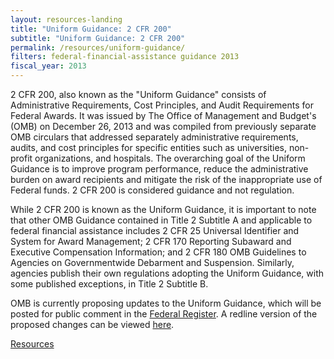 ```yaml
---
layout: resources-landing
title: "Uniform Guidance: 2 CFR 200"
subtitle: "Uniform Guidance: 2 CFR 200"
permalink: /resources/uniform-guidance/
filters: federal-financial-assistance guidance 2013
fiscal_year: 2013
---
```


2 CFR 200, also known as the "Uniform Guidance" consists of Administrative Requirements, Cost Principles, and Audit Requirements for Federal Awards. It was issued by The Office of Management and Budget's (OMB) on December 26, 2013 and was compiled from previously separate OMB circulars that addressed separately administrative requirements, audits, and cost principles for specific entities such as universities, non-profit organizations, and hospitals. The overarching goal of the Uniform Guidance is to improve program performance, reduce the administrative burden on award recipients and mitigate the risk of the inappropriate use of Federal funds. 2 CFR 200 is considered guidance and not regulation.

While 2 CFR 200 is known as the Uniform Guidance, it is important to note that other OMB Guidance contained in Title 2 Subtitle A and applicable to federal financial assistance includes 2 CFR 25 Universal Identifier and System for Award Management; 2 CFR 170 Reporting Subaward and Executive Compensation Information; and 2 CFR 180 OMB Guidelines to Agencies on Governmentwide Debarment and Suspension. Similarly, agencies publish their own regulations adopting the Uniform Guidance, with some published exceptions, in Title 2 Subtitle B.

OMB is currently proposing updates to the Uniform Guidance, which will be posted for public comment in the <a href="https://www.federalregister.gov/">Federal Register</a>.  A redline version of the proposed changes can be viewed <a href="{{site.baseurl}}/assets/files/Uniform Grants Guidance Revisions - Redline (2023).pdf" aria-label="link to Uniform Grants Guidance Revisions document">here</a>.

<a class="padding-y-105 padding-x-4 margin-top-1 text-no-underline text-white margin-bottom-1 usa-button bg-yellow border-0 padding-1" href="{{site.baseurl}}/resources/#focus_area=*&sub_focus_area=*&type=.guidance&source=*&fiscal_year=*" aria-label="Guidance related resources">Resources</a>